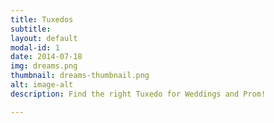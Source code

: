 ```yaml
---
title: Tuxedos
subtitle: 
layout: default
modal-id: 1
date: 2014-07-18
img: dreams.png
thumbnail: dreams-thumbnail.png
alt: image-alt
description: Find the right Tuxedo for Weddings and Prom!

---
```

